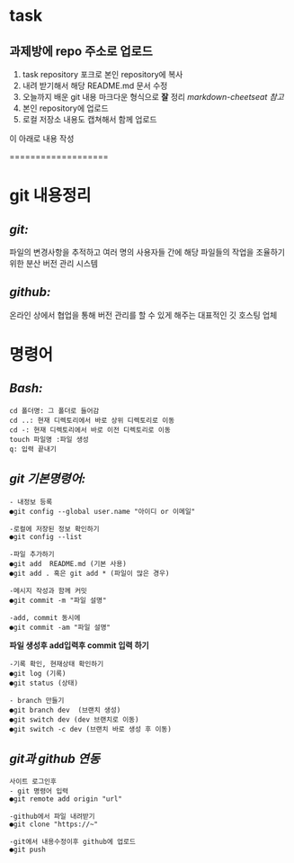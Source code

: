 # task

## 과제방에 repo 주소로 업로드

1. task repository 포크로 본인 repository에 복사
2. 내려 받기해서 해당 README.md 문서 수정
3. 오늘까지 배운 git 내용 마크다운 형식으로 __잘__ 정리
  _markdown-cheetseat 참고_
4. 본인 repository에 업로드
5. 로컬 저장소 내용도 캡쳐해서 함께 업로드

이 아래로 내용 작성

===================

# git 내용정리
## ***git:***
파일의 변경사항을 추적하고 여러 명의 사용자들 간에 해당 파일들의 작업을 조율하기 위한 분산 버전 관리 시스템

## ***github:***
온라인 상에서 협업을 통해 버전 관리를 할 수 있게 해주는 대표적인 깃 호스팅 업체

# 명령어

## ***Bash:***
	cd 폴더명: 그 폴더로 들어감
	cd ..: 현재 디렉토리에서 바로 상위 디렉토리로 이동
	cd -: 현재 디렉토리에서 바로 이전 디렉토리로 이동
	touch 파일명 :파일 생성
	q: 입력 끝내기

## ***git 기본명령어:***
	- 내정보 등록
	●git config --global user.name "아이디 or 이메일"

	-로컬에 저장된 정보 확인하기
	●git config --list 

	-파일 추가하기
	●git add  README.md (기본 사용)
	●git add . 혹은 git add * (파일이 많은 경우)

	-메시지 작성과 함께 커밋
	●git commit -m "파일 설명"

	-add, commit 동시에
	●﻿git commit -am "파일 설명"

**파일 생성후 add입력후 commit 입력 하기**

	-기록 확인, 현재상태 확인하기
	●git log (기록)
	●﻿git status (상태)

	- branch 만들기
	●git branch dev  (브랜치 생성)
	●git switch dev (dev 브랜치로 이동)
	●git switch -c dev (브랜치 바로 생성 후 이동)

## ***git과 github 연동***
	사이트 로그인후
	- git 명령어 입력
	●git remote add origin "url"

	-github에서 파일 내려받기
	●​git clone "https://~"

	-git에서 내용수정이후 github에 업로드
	●​git push